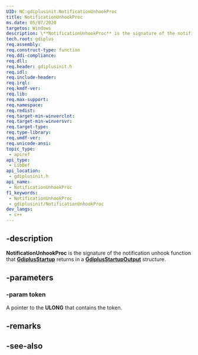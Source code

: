 ```yaml
---
UID: NC:gdiplusinit.NotificationUnhookProc
title: NotificationUnhookProc
ms.date: 05/07/2020
targetos: Windows
description: \**NotificationUnhookProc** is the signature of the notification unhook function that [**GdiplusStartup**](./nf-gdiplusinit-gdiplusstartup.md) returns in a [**GdiplusStartupOutput**](./ns-gdiplusinit-gdiplusstartupoutput.md) structure.
tech.root: gdiplus
req.assembly: 
req.construct-type: function
req.ddi-compliance: 
req.dll: 
req.header: gdiplusinit.h
req.idl: 
req.include-header: 
req.irql: 
req.kmdf-ver: 
req.lib: 
req.max-support: 
req.namespace: 
req.redist: 
req.target-min-winverclnt: 
req.target-min-winversvr: 
req.target-type: 
req.type-library: 
req.umdf-ver: 
req.unicode-ansi: 
topic_type:
 - apiref
api_type:
 - LibDef
api_location:
 - gdiplusinit.h
api_name:
 - NotificationUnhookProc
f1_keywords:
 - NotificationUnhookProc
 - gdiplusinit/NotificationUnhookProc
dev_langs:
 - c++
---
```


## -description

**NotificationUnhookProc** is the signature of the notification unhook function that [**GdiplusStartup**](./nf-gdiplusinit-gdiplusstartup.md) returns in a [**GdiplusStartupOutput**](./ns-gdiplusinit-gdiplusstartupoutput.md) structure.

## -parameters

### -param token

A pointer to the **ULONG** that contains the token.

## -remarks

## -see-also